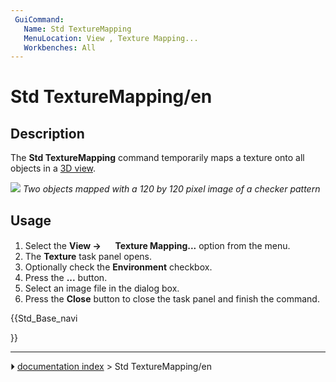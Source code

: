 ```yaml
---
 GuiCommand:
   Name: Std TextureMapping
   MenuLocation: View , Texture Mapping...
   Workbenches: All
---
```


# Std TextureMapping/en

## Description

The **Std TextureMapping** command temporarily maps a texture onto all objects in a [3D view](3D_view.md).

![](images/Std_TextureMapping_example.png ) 
*Two objects mapped with a 120 by 120 pixel image of a checker pattern*

## Usage

1.  Select the **View → <img src="images/Std_TextureMapping.svg" width=16px> Texture Mapping...** option from the menu.
2.  The **Texture** task panel opens.
3.  Optionally check the **Environment** checkbox.
4.  Press the **...** button.
5.  Select an image file in the dialog box.
6.  Press the **Close** button to close the task panel and finish the command.





{{Std_Base_navi

}}



---
⏵ [documentation index](../README.md) > Std TextureMapping/en
